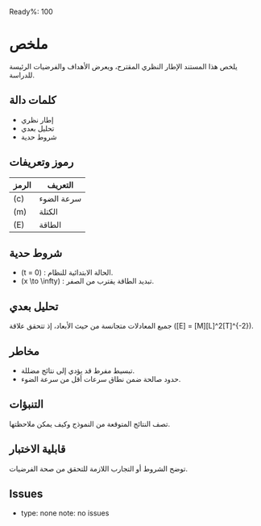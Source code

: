 <!-- mandatory fields: ready_percent, issues[].type, issues[].note, keywords, tokens, boundary, post_analysis, risks, predictions, testability -->

Ready%: 100

# ملخص
يلخص هذا المستند الإطار النظري المقترح، ويعرض الأهداف والفرضيات الرئيسة للدراسة.

## كلمات دالة
- إطار نظري
- تحليل بعدي
- شروط حدية

## رموز وتعريفات
| الرمز | التعريف |
|-------|---------|
| \(c\) | سرعة الضوء |
| \(m\) | الكتلة |
| \(E\) | الطاقة |

## شروط حدية
- \(t = 0\) : الحالة الابتدائية للنظام.
- \(x \to \infty\) : تبديد الطاقة يقترب من الصفر.

## تحليل بعدي
جميع المعادلات متجانسة من حيث الأبعاد، إذ تتحقق علاقة \([E] = [M][L]^2[T]^{-2}\).

## مخاطر
- تبسيط مفرط قد يؤدي إلى نتائج مضللة.
- حدود صالحة ضمن نطاق سرعات أقل من سرعة الضوء.

## التنبؤات
تصف النتائج المتوقعة من النموذج وكيف يمكن ملاحظتها.

## قابلية الاختبار
توضح الشروط أو التجارب اللازمة للتحقق من صحة الفرضيات.


## Issues
- type: none
  note: no issues
